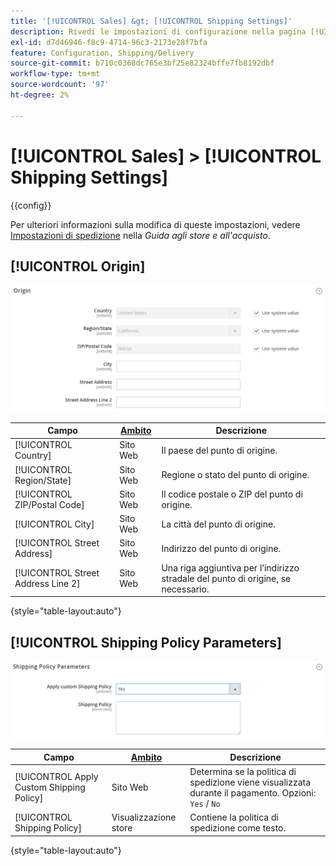 ```yaml
---
title: '[!UICONTROL Sales] &gt; [!UICONTROL Shipping Settings]'
description: Rivedi le impostazioni di configurazione nella pagina [!UICONTROL Sales] &gt; [!UICONTROL Shipping Settings] dell'amministratore di Commerce.
exl-id: d7d46946-f8c9-4714-96c3-2173e28f7bfa
feature: Configuration, Shipping/Delivery
source-git-commit: b710c0368dc765e3bf25e82324bffe7fb8192dbf
workflow-type: tm+mt
source-wordcount: '97'
ht-degree: 2%

---
```


# [!UICONTROL Sales] > [!UICONTROL Shipping Settings]

{{config}}

Per ulteriori informazioni sulla modifica di queste impostazioni, vedere [Impostazioni di spedizione](../../stores-purchase/shipping-settings.md) nella _Guida agli store e all&#39;acquisto_.

## [!UICONTROL Origin]

![Origine](./assets/shipping-settings-origin.png)<!-- zoom -->

| Campo | [Ambito](../../getting-started/websites-stores-views.md#scope-settings) | Descrizione |
|--- |--- |--- |
| [!UICONTROL Country] | Sito Web | Il paese del punto di origine. |
| [!UICONTROL Region/State] | Sito Web | Regione o stato del punto di origine. |
| [!UICONTROL ZIP/Postal Code] | Sito Web | Il codice postale o ZIP del punto di origine. |
| [!UICONTROL City] | Sito Web | La città del punto di origine. |
| [!UICONTROL Street Address] | Sito Web | Indirizzo del punto di origine. |
| [!UICONTROL Street Address Line 2] | Sito Web | Una riga aggiuntiva per l’indirizzo stradale del punto di origine, se necessario. |

{style="table-layout:auto"}

## [!UICONTROL Shipping Policy Parameters]

![Parametri criteri di spedizione](./assets/shipping-settings-shipping-policy-parameters.png)<!-- zoom -->

| Campo | [Ambito](../../getting-started/websites-stores-views.md#scope-settings) | Descrizione |
|--- |--- |--- |
| [!UICONTROL Apply Custom Shipping Policy] | Sito Web | Determina se la politica di spedizione viene visualizzata durante il pagamento. Opzioni: `Yes` / `No` |
| [!UICONTROL Shipping Policy] | Visualizzazione store | Contiene la politica di spedizione come testo. |

{style="table-layout:auto"}
